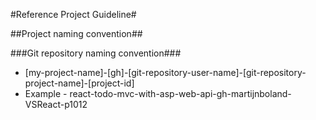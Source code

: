 #Reference Project Guideline#

##Project naming convention##

###Git repository naming convention###
- [my-project-name]-[gh]-[git-repository-user-name]-[git-repository-project-name]-[project-id]
- Example - react-todo-mvc-with-asp-web-api-gh-martijnboland-VSReact-p1012
